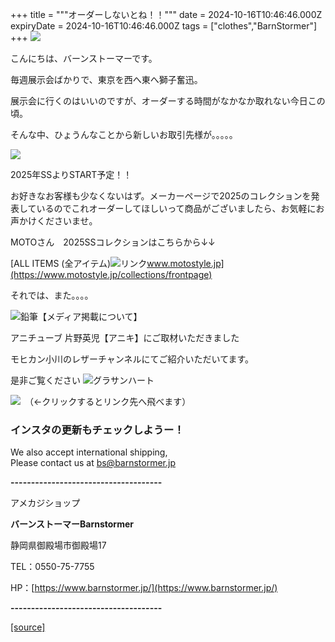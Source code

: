 +++
title = """オーダーしないとね！！"""
date = 2024-10-16T10:46:46.000Z
expiryDate = 2024-10-16T10:46:46.000Z
tags = ["clothes","BarnStormer"]
+++
[![](https://stat.ameba.jp/user_images/20231023/16/barnstormer-go/b2/03/p/o0420015015354743273.png)](https://ameblo.jp/barnstormer-go/entry-12825670498.html)

こんにちは、バーンストーマーです。

毎週展示会ばかりで、東京を西へ東へ獅子奮迅。

展示会に行くのはいいのですが、オーダーする時間がなかなか取れない今日この頃。

そんな中、ひょうんなことから新しいお取引先様が。。。。。

[![](https://stat.ameba.jp/user_images/20241016/18/barnstormer-go/c6/22/p/o0311016215498690952.png)](https://stat.ameba.jp/user_images/20241016/18/barnstormer-go/c6/22/p/o0311016215498690952.png)

2025年SSよりSTART予定！！

お好きなお客様も少なくないはず。メーカーページで2025のコレクションを発表しているのでこれオーダーしてほしいって商品がございましたら、お気軽にお声かけくださいませ。

MOTOさん　2025SSコレクションはこちらから↓↓

[ALL ITEMS (全アイテム)![リンク](https://c.stat100.ameba.jp/ameblo/symbols/v3.20.0/svg/gray/editor_link.svg)www.motostyle.jp](https://www.motostyle.jp/collections/frontpage)

それでは、また。。。。

![鉛筆](https://stat100.ameba.jp/blog/ucs/img/char/char3/519.png)【メディア掲載について】

アニチューブ 片野英児【アニキ】にご取材いただきました

モヒカン小川のレザーチャンネルにてご紹介いただいてます。

是非ご覧ください ![グラサンハート](https://stat100.ameba.jp/blog/ucs/img/char/char3/148.png)

[![](https://stat.ameba.jp/user_images/20230412/16/barnstormer-go/6a/23/p/o0108010815269242493.png)](https://www.instagram.com/barnstormer_daily/)　（←クリックするとリンク先へ飛べます）

### インスタの更新もチェックしようー！

We also accept international shipping,  
Please contact us at bs@barnstormer.jp

**\-------------------------------------**

アメカジショップ

**バーンストーマーBarnstormer**

静岡県御殿場市御殿場17

TEL：0550-75-7755

HP：[https://www.barnstormer.jp/](https://www.barnstormer.jp/)

**\-------------------------------------**

[[source]](https://ameblo.jp/barnstormer-go/entry-12871509715.html)
